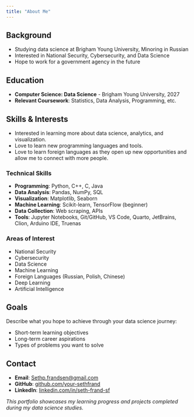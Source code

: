 ```yaml
---
title: "About Me"
---
```


## Background

- Studying data science at Brigham Young University, Minoring in Russian
- Interested in National Security, Cybersecurity, and Data Science
- Hope to work for a government agency in the future

## Education

- **Computer Science: Data Science** - Brigham Young University, 2027
- **Relevant Coursework**: Statistics, Data Analysis, Programming, etc.

## Skills & Interests
- Interested in learning more about data science, analytics, and visualization.
- Love to learn new programming languages and tools.
- Love to learn foreign languages as they open up new opportunities and allow me to connect with more people.

### Technical Skills
- **Programming**: Python, C++, C, Java
- **Data Analysis**: Pandas, NumPy, SQL
- **Visualization**: Matplotlib, Seaborn
- **Machine Learning**: Scikit-learn, TensorFlow (beginner)
- **Data Collection**: Web scraping, APIs
- **Tools**: Jupyter Notebooks, Git/GitHub, VS Code, Quarto, JetBrains, Clion, Arduino IDE, Truenas

### Areas of Interest
- National Security
- Cybersecurity
- Data Science
- Machine Learning
- Foreign Languages (Russian, Polish, Chinese)
- Deep Learning
- Artificial Intelligence


## Goals

Describe what you hope to achieve through your data science journey:

- Short-term learning objectives
- Long-term career aspirations
- Types of problems you want to solve

## Contact

- **Email**: Sethp.frandsen@gmail.com
- **GitHub**: [github.com/your-sethfrand](https://github.com/sethfrand)
- **LinkedIn**: [linkedin.com/in/seth-frand-sf](https://www.linkedin.com/in/seth-frandsen-sf)


*This portfolio showcases my learning progress and projects completed during my data science studies.*
